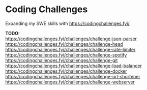 # Coding Challenges
Expanding my SWE skills with https://codingchallenges.fyi/


**TODO:**  
https://codingchallenges.fyi/challenges/challenge-json-parser
https://codingchallenges.fyi/challenges/challenge-head
https://codingchallenges.fyi/challenges/challenge-rate-limiter
https://codingchallenges.fyi/challenges/challenge-spotify
https://codingchallenges.fyi/challenges/challenge-git
https://codingchallenges.fyi/challenges/challenge-load-balancer
https://codingchallenges.fyi/challenges/challenge-docker
https://codingchallenges.fyi/challenges/challenge-url-shortener
https://codingchallenges.fyi/challenges/challenge-webserver
